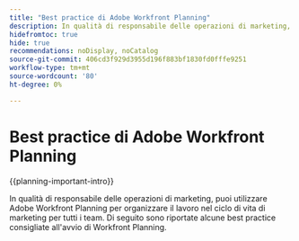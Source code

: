 ```yaml
---
title: "Best practice di Adobe Workfront Planning"
description: In qualità di responsabile delle operazioni di marketing, puoi utilizzare Adobe Workfront Planning per organizzare il lavoro nel ciclo di vita di marketing per tutti i team. Di seguito sono riportate alcune best practice consigliate all'avvio di Workfront Planning.
hidefromtoc: true
hide: true
recommendations: noDisplay, noCatalog
source-git-commit: 406cd3f929d3955d196f883bf1830fd0fffe9251
workflow-type: tm+mt
source-wordcount: '80'
ht-degree: 0%

---
```



# Best practice di Adobe Workfront Planning

<!-- add to TOC and mini TOC-->

{{planning-important-intro}}

In qualità di responsabile delle operazioni di marketing, puoi utilizzare Adobe Workfront Planning per organizzare il lavoro nel ciclo di vita di marketing per tutti i team. Di seguito sono riportate alcune best practice consigliate all&#39;avvio di Workfront Planning.